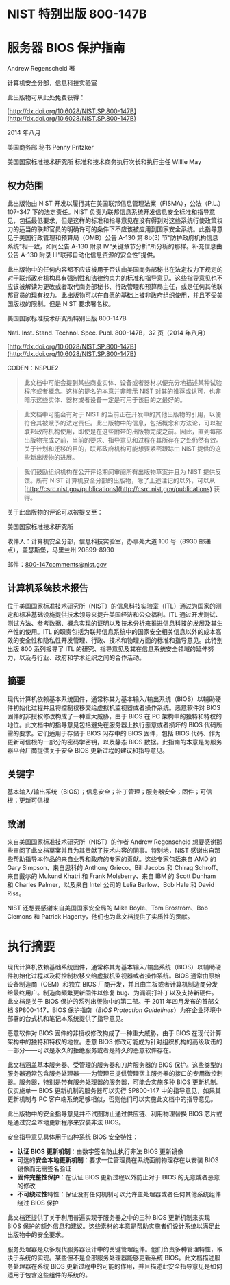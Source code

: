 # NIST 特别出版 800-147B

# 服务器 BIOS 保护指南

Andrew Regenscheid 著

计算机安全分部，信息科技实验室

此出版物可从此处免费获得：

[http://dx.doi.org/10.6028/NIST.SP.800-147B](http://dx.doi.org/10.6028/NIST.SP.800-147B)

2014 年八月

美国商务部 秘书 Penny Pritzker

美国国家标准技术研究所 标准和技术商务执行次长和执行主任 Willie May

## 权力范围

此出版物由 NIST 开发以履行其在美国联邦信息管理法案（FISMA），公法（P.L.）107-347 下的法定责任。NIST 负责为联邦信息系统开发信息安全标准和指导意见，包括最低要求，但是这样的标准和指导意见在没有得到对这些系统行使政策权力的适当的联邦官员的明确许可的条件下不应该被应用到国家安全系统。此指导意见于美国行政管理和预算局（OMB）公告 A-130 第 8b(3) 节“防护政府机构信息系统”相一致，如同公告 A-130 附录 IV“关键章节分析”所分析的那样。补充信息由公告 A-130 附录 III“联邦自动化信息资源的安全性”提供。

此出版物中的任何内容都不应该被用于否认由美国商务部秘书在法定权力下规定的对于联邦政府机构具有强制性和法律约束力的标准和指导意见。这些指导意见也不应该被解读为更改或者取代商务部秘书、行政管理和预算局主任，或是任何其他联邦官员的现有权力。此出版物可以在自愿的基础上被非政府组织使用，并且不受美国版权的限制。但是 NIST 要求署名权。

美国国家标准技术研究所特别出版 800-147B

Natl. Inst. Stand. Technol. Spec. Publ. 800-147B，32 页（2014 年八月）

[http://dx.doi.org/10.6028/NIST.SP.800-147B](http://dx.doi.org/10.6028/NIST.SP.800-147B)

CODEN：NSPUE2

> 此文档中可能会提到某些商业实体、设备或者器材以便充分地描述某种试验程序或者概念。这样的提名的本意并非暗示 NIST 对其的推荐或认可，也非暗示这些实体、器材或者设备一定是可用于该目的之最好的。

> 此文档中可能会有对于 NIST 的当前正在开发中的其他出版物的引用，以便符合其被赋予的法定责任。此出版物中的信息，包括概念和方法论，可以被联邦政府机构使用，即使是在这些附带的出版物完成之前。因此，直到每部出版物完成之前，当前的要求、指导意见和过程在其所存在之处仍然有效。关于计划和迁移的目的，联邦政府机构可能想要紧密跟踪由 NIST 提供的这些新出版物的进展。

> 我们鼓励组织机构在公开评论期间审阅所有出版物草案并且为 NIST 提供反馈。所有 NIST 计算机安全分部的出版物，除了上述注记的以外，可以从 [http://csrc.nist.gov/publications](http://csrc.nist.gov/publications) 获得。

关于此出版物的评论可以被提交至：

美国国家标准技术研究所

收件人：计算机安全分部，信息科技实验室，办事处大道 100 号（8930 邮递点），盖瑟斯堡，马里兰州 20899-8930

邮件：[800-147comments@nist.gov](mailto:800-147comments@nist.gov)

## 计算机系统技术报告

位于美国国家标准技术研究所（NIST）的信息科技实验室（ITL）通过为国家的测定和标准基础设施提供技术领导来提升美国经济和公众福利。ITL 通过开发测试、测试方法、参考数据、概念实现的证明以及技术分析来推进信息科技的发展及其生产性的使用。ITL 的职责包括为联邦信息系统中的国家安全相关信息以外的成本高效的安全性和隐私性开发管理、行政、技术和物理方面的标准和指导意见。此特别出版 800 系列报导了 ITL 的研究、指导意见及其在信息系统安全领域的延伸努力，以及与行业、政府和学术组织之间的合作活动。

## 摘要

现代计算机依赖基本系统固件，通常称其为基本输入/输出系统（BIOS）以辅助硬件初始化过程并且将控制权移交给虚拟机监视器或者操作系统。恶意软件对 BIOS 固件的非授权修改构成了一种重大威胁，由于 BIOS 在 PC 架构中的独特和特权的地位。此文档中的指导意见包括避免在服务器上执行恶意或者损坏的 BIOS 代码所需的要求。它们适用于存储于 BIOS 闪存中的 BIOS 固件，包括 BIOS 代码、作为更新可信根的一部分的密码学密钥，以及静态 BIOS 数据。此指南的本意是为服务器平台厂商提供关于安全 BIOS 更新过程的建议和指导意见。

## 关键字

基本输入/输出系统（BIOS）；信息安全；补丁管理；服务器安全；固件；可信根；更新可信根

## 致谢

来自美国国家标准技术研究所（NIST）的作者 Andrew Regenscheid 想要感谢那些审阅了此文档草案并且为其贡献了技术内容的同事。特别地，NIST 感谢出自那些帮助指导本作品的来自业界和政府的专家的贡献。这些专家包括来自 AMD 的 Gary Simpson、来自思科的 Anthony Grieco、Bill Jacobs 和 Chirag Schroff、来自戴尔的 Mukund Khatri 和 Frank Molsberry、来自 IBM 的 Scott Dunham 和 Charles Palmer，以及来自 Intel 公司的 Lelia Barlow、Bob Hale 和 David Riss。

NIST 还想要感谢来自美国国家安全局的 Mike Boyle、Tom Broström、Bob Clemons 和 Patrick Hagerty，他们也为此文档提供了实质性的贡献。

# 执行摘要

现代计算机依赖基础系统固件，通常称其为基本输入/输出系统（BIOS）以辅助硬件初始化过程以及将控制权移交给虚拟机监视器或者操作系统。BIOS 通常由原始设备制造商（OEM）和独立 BIOS 厂商开发，并且由主板或者计算机制造商分发给最终用户。制造商频繁更新固件以修复 bug、为漏洞打补丁以及支持新硬件。此文档是关于 BIOS 保护的系列出版物中的第二部。于 2011 年四月发布的首部文档 SP800-147，BIOS 保护指南（_BIOS Protection Guidelines_）为在企业环境中部署的台式机和笔记本系统提供了指导意见。

恶意软件对 BIOS 固件的非授权修改构成了一种重大威胁，由于 BIOS 在现代计算架构中的独特和特权的地位。恶意 BIOS 修改可能成为针对组织机构的高级攻击的一部分——可以是永久的拒绝服务或者是持久的恶意软件存在。

此文档涵盖基本服务器、受管理的服务器和刀片服务器的 BIOS 保护。这些类型的服务器通常包含服务处理器——为管理员提供管理宿主服务器的接口的专用微控制器。服务器，特别是带有服务处理器的服务器，可能会实施多种 BIOS 更新机制。仅实施单一 BIOS 更新机制的服务器可以实行 SP800-147 中的指导意见，如果其更新机制与 PC 客户端系统足够相似，否则他们可以实施此文档中的指导意见。

此出版物中的安全指导意见并不试图防止通过供应链、利用物理替换 BIOS 芯片或是通过安全本地更新程序来安装非法 BIOS。

安全指导意见具体用于四种系统 BIOS 安全特性：

* **认证 BIOS 更新机制**：由数字签名防止执行非法 BIOS 更新镜像
* 可选的**安全本地更新机制**：要求一位管理员在系统面前物理存在以安装 BIOS 镜像而无需签名验证
* **固件完整性保护**：在认证 BIOS 更新过程以外防止对于 BIOS 的无意或者恶意的修改
* **不可绕过性**特性：保证没有任何机制可以允许主处理器或者任何其他系统组件绕过 BIOS 保护

此文档还提供了关于利用普遍实现于服务器之中的三种 BIOS 更新机制来实现 BIOS 保护的额外信息和建议。这些素材的本意是帮助实施者们设计系统以满足此出版物中的安全要求。

服务处理器是众多现代服务器设计中的关键管理组件。他们负责多种管理特性，取决于系统的实现。某些但不是全部服务处理器能够更新系统 BIOS。此文档描述服务处理器在系统 BIOS 更新过程中的可能的作用，并且描述此安全指导意见是如何适用于包含这些组件的系统的。

